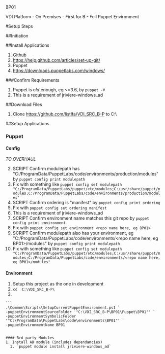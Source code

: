 BP01

VDI Platform - On Premises - First for B - Full Puppet Environment

#Setup Steps

##Initiation

##Install Applications
1. Github
  2. https://help.github.com/articles/set-up-git/
2. Puppet
  1. https://downloads.puppetlabs.com/windows/

###Confirm Requirements
1. Puppet is _old_ enough, eg <=3.6, by `puppet -V`
  2. This is a requirement of jriviere-windows_ad
  
##Download Files
 1. Clone https://github.com/listlfa/VDI_SRC_B-P to C:\

##Setup Applications

### Puppet

#### Config

*TO OVERHAUL*

2. SCRIPT Confirm modulepath has "C:/ProgramData/PuppetLabs/code/environments/production/modules" by `puppet config print modulepath`
  1. Fix with something like `puppet config set modulepath "C:/ProgramData/PuppetLabs/puppet/etc/modules;C:/usr/share/puppet/modules;C:/ProgramData/PuppetLabs/code/environments/production/modules"`
3. SCRIPT Confirm ordering is "manifest" by `puppet config print ordering`
  1. Fix with `puppet config set ordering manifest`
  2. This is a requirement of jriviere-windows_ad
4. SCRIPT Confirm environment name matches this git repo by `puppet config print environment`
  1. Fix with `puppet config set environment <repo name here, eg BP01>`
5. SCRIPT Confirm modulepath also has your environment, eg "C:/ProgramData/PuppetLabs/code/environments/<repo name here, eg BP01>/modules" by `puppet config print modulepath`
  1. Fix with something like `puppet config set modulepath "C:/ProgramData/PuppetLabs/puppet/etc/modules;C:/usr/share/puppet/modules;C:/ProgramData/PuppetLabs/code/environments/<repo name here, eg BP01>/modules"`

#### Environment
1. Setup this project as the one in development
  1. `cd  C:\VDI_SRC_B-P\`
  2.
    ```
    .\Common\Scripts\SetupCurrentPuppetEnvironment.ps1 `
    -puppetEnvironmentSourceFolder '"C:\VDI_SRC_B-P\BP01\Puppet\BP01"' `
    -puppetEnvironmentSymbolicFolder '"C:\ProgramData\PuppetLabs\code\environments\BP01"' `
    -puppetEnvironmentName BP01
```

#### 3rd party Modules
1. Install AD module (includes dependancies)
  1. `puppet module install jriviere-windows_ad`
